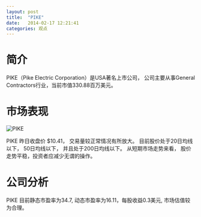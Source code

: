 ```yaml
---
layout: post
title:  "PIKE"
date:   2014-02-17 12:21:41
categories: 观点
---
```


# 简介
PIKE（Pike Electric Corporation）是USA著名上市公司，
公司主要从事General Contractors行业，当前市值330.88百万美元。

# 市场表现

![PIKE](http://finviz.com/chart.ashx?t=PIKE&ty=c&ta=1&p=d&s=l)

PIKE 昨日收盘价 $10.41，
交易量较正常情况有所放大。
目前股价处于20日均线以下，
50日均线以下，
并且处于200日均线以下。
从短期市场走势来看，
股价走势平稳，投资者应减少无谓的操作。

# 公司分析
PIKE 目前静态市盈率为34.7, 动态市盈率为16.11，每股收益0.3美元,
市场估值较为合理。
